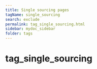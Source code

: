 ```yaml
---
title: Single sourcing pages
tagName: single_sourcing
search: exclude
permalink: tag_single_sourcing.html
sidebar: mydoc_sidebar
folder: tags
---
```


# tag\_single\_sourcing



